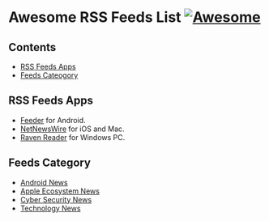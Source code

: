 # Awesome RSS Feeds List [![Awesome](https://cdn.rawgit.com/sindresorhus/awesome/d7305f38d29fed78fa85652e3a63e154dd8e8829/media/badge.svg)](https://github.com/himanshuchandola/awesome-rss)

## Contents
- [RSS Feeds Apps](#rss-feeds-apps)
- [Feeds Cateogory](#feeds-category)

## RSS Feeds Apps
- [Feeder](https://f-droid.org/en/packages/com.nononsenseapps.feeder/) for Android.
- [NetNewsWire](https://github.com/Ranchero-Software/NetNewsWire) for iOS and Mac.
- [Raven Reader](https://github.com/hello-efficiency-inc/raven-reader) for Windows PC.

## Feeds Category
- [Android News](https://github.com/himanshuchandola/awesome-rss/blob/main/OPML%20Files/Android%20News/android.opml)
- [Apple Ecosystem News](https://github.com/himanshuchandola/awesome-rss/blob/main/OPML%20Files/iOS%20News/iOS.opml)
- [Cyber Security News](https://github.com/himanshuchandola/awesome-rss/blob/main/OPML%20Files/Cyber%20Security%20News/cybersecurity.opml)
- [Technology News](https://github.com/himanshuchandola/awesome-rss/blob/main/OPML%20Files/Technology/technology.opml)
